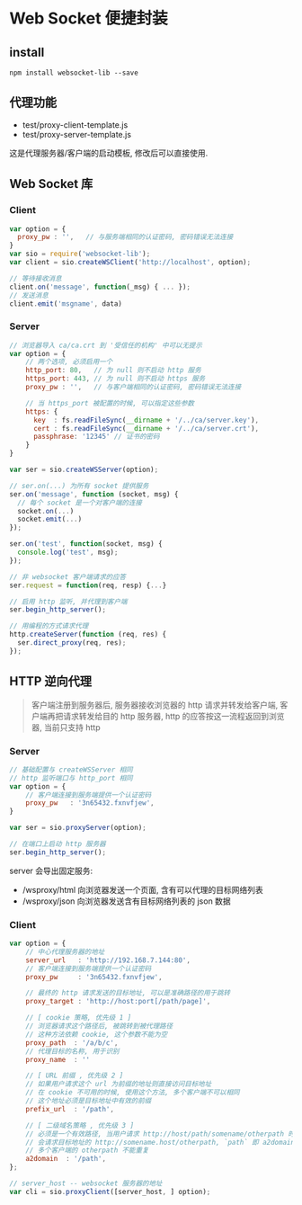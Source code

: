 # Web Socket 便捷封装

## install

`npm install websocket-lib --save`


## 代理功能

* test/proxy-client-template.js
* test/proxy-server-template.js

这是代理服务器/客户端的启动模板, 修改后可以直接使用.


## Web Socket 库

### Client

```js
var option = {
  proxy_pw : '',   // 与服务端相同的认证密码, 密码错误无法连接
}
var sio = require('websocket-lib');
var client = sio.createWSClient('http://localhost', option);

// 等待接收消息
client.on('message', function(_msg) { ... });
// 发送消息
client.emit('msgname', data)
```

### Server

```js
// 浏览器导入 ca/ca.crt 到 '受信任的机构' 中可以无提示
var option = {
    // 两个选项, 必须启用一个
    http_port: 80,   // 为 null 则不启动 http 服务
    https_port: 443, // 为 null 则不启动 https 服务
    proxy_pw : '',   // 与客户端相同的认证密码, 密码错误无法连接

    // 当 https_port 被配置的时候, 可以指定这些参数
    https: {
      key  : fs.readFileSync(__dirname + '/../ca/server.key'),
      cert : fs.readFileSync(__dirname + '/../ca/server.crt'),
      passphrase: '12345' // 证书的密码
    }
}

var ser = sio.createWSServer(option);

// ser.on(...) 为所有 socket 提供服务
ser.on('message', function (socket, msg) {
  // 每个 socket 是一个对客户端的连接
  socket.on(...)
  socket.emit(...)
});

ser.on('test', function(socket, msg) {
  console.log('test', msg);
});

// 非 websocket 客户端请求的应答
ser.request = function(req, resp) {...}

// 启用 http 监听, 并代理到客户端
ser.begin_http_server();

// 用编程的方式请求代理
http.createServer(function (req, res) {
  ser.direct_proxy(req, res);
});

```


## HTTP 逆向代理

> 客户端注册到服务器后, 服务器接收浏览器的 http 请求并转发给客户端,
> 客户端再把请求转发给目的 http 服务器, http 的应答按这一流程返回到浏览器,
> 当前只支持 http


### Server

```js
// 基础配置与 createWSServer 相同
// http 监听端口与 http_port 相同
var option = {
    // 客户端连接到服务端提供一个认证密码
    proxy_pw   : '3n65432.fxnvfjew',
}

var ser = sio.proxyServer(option);

// 在端口上启动 http 服务器
ser.begin_http_server();
```

server 会导出固定服务:
* /wsproxy/html 向浏览器发送一个页面, 含有可以代理的目标网络列表
* /wsproxy/json 向浏览器发送含有目标网络列表的 json 数据


### Client

```js
var option = {
    // 中心代理服务器的地址
    server_url   : 'http://192.168.7.144:80',
    // 客户端连接到服务端提供一个认证密码
    proxy_pw     : '3n65432.fxnvfjew',

    // 最终的 http 请求发送的目标地址, 可以是准确路径的用于跳转
    proxy_target : 'http://host:port[/path/page]',

    // [ cookie 策略, 优先级 1 ]
    // 浏览器请求这个路径后, 被跳转到被代理路径
    // 这种方法依赖 cookie, 这个参数不能为空
    proxy_path  : '/a/b/c',
    // 代理目标的名称, 用于识别
    proxy_name  : ''

    // [ URL 前缀 , 优先级 2 ]
    // 如果用户请求这个 url 为前缀的地址则直接访问目标地址
    // 在 cookie 不可用的时候, 使用这个方法, 多个客户端不可以相同
    // 这个地址必须是目标地址中有效的前缀
    prefix_url  : '/path',

    // [ 二级域名策略 , 优先级 3 ]
    // 必须是一个有效路径, 当用户请求 http://host/path/somename/otherpath 时
    // 会请求目标地址的 http://somename.host/otherpath, `path` 即 a2domain 的配置
    // 多个客户端的 otherpath 不能重复
    a2domain  : '/path',
};

// server_host -- websocket 服务器的地址
var cli = sio.proxyClient([server_host, ] option);
```

